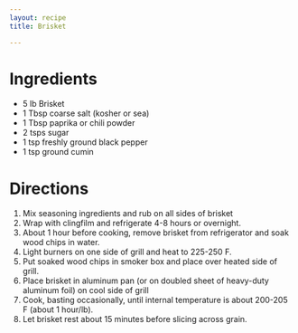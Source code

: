 ```yaml
---
layout: recipe
title: Brisket

---
```


# Ingredients

- 5 lb Brisket
- 1 Tbsp coarse salt (kosher or sea)
- 1 Tbsp paprika or chili powder
- 2 tsps sugar
- 1 tsp freshly ground black pepper
- 1 tsp ground cumin

# Directions

1. Mix seasoning ingredients and rub on all sides of brisket 
2. Wrap with clingfilm and refrigerate 4-8 hours or overnight. 
3. About 1 hour before cooking, remove brisket from refrigerator and soak wood chips in water. 
4. Light burners on one side of grill and heat to 225-250 F. 
5. Put soaked wood chips in smoker box and place over heated side of grill. 
6. Place brisket in aluminum pan (or on doubled sheet of heavy-duty aluminum foil) on cool side of grill
7. Cook, basting occasionally, until internal temperature is about 200-205 F (about 1 hour/lb).  
8. Let brisket rest about 15 minutes before slicing across grain.